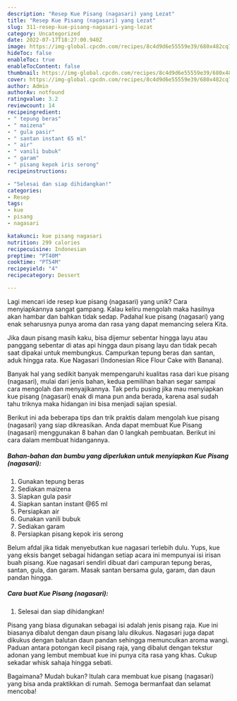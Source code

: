 ```yaml
---
description: "Resep Kue Pisang (nagasari) yang Lezat"
title: "Resep Kue Pisang (nagasari) yang Lezat"
slug: 311-resep-kue-pisang-nagasari-yang-lezat
category: Uncategorized
date: 2022-07-17T18:27:00.940Z
image: https://img-global.cpcdn.com/recipes/8c4d9d6e55559e39/680x482cq70/kue-pisang-nagasari-foto-resep-utama.jpg
hideToc: false
enableToc: true
enableTocContent: false
thumbnail: https://img-global.cpcdn.com/recipes/8c4d9d6e55559e39/680x482cq70/kue-pisang-nagasari-foto-resep-utama.jpg
cover: https://img-global.cpcdn.com/recipes/8c4d9d6e55559e39/680x482cq70/kue-pisang-nagasari-foto-resep-utama.jpg
author: Admin
authorAv: notfound
ratingvalue: 3.2
reviewcount: 14
recipeingredient:
- " tepung beras"
- " maizena"
- " gula pasir"
- " santan instant 65 ml"
- " air"
- " vanili bubuk"
- " garam"
- " pisang kepok iris serong"
recipeinstructions:

- "Selesai dan siap dihidangkan!"
categories:
- Resep
tags:
- kue
- pisang
- nagasari

katakunci: kue pisang nagasari 
nutrition: 299 calories
recipecuisine: Indonesian
preptime: "PT40M"
cooktime: "PT54M"
recipeyield: "4"
recipecategory: Dessert

---
```





Lagi mencari ide resep kue pisang (nagasari) yang unik? Cara menyiapkannya sangat gampang. Kalau keliru mengolah maka hasilnya akan hambar dan bahkan tidak sedap. Padahal kue pisang (nagasari) yang enak seharusnya punya aroma dan rasa yang dapat memancing selera Kita.





Jika daun pisang masih kaku, bisa dijemur sebentar hingga layu atau panggang sebentar di atas api hingga daun pisang layu dan tidak pecah saat dipakai untuk membungkus. Campurkan tepung beras dan santan, aduk hingga rata. Kue Nagasari (Indonesian Rice Flour Cake with Banana).

Banyak hal yang sedikit banyak mempengaruhi kualitas rasa dari kue pisang (nagasari), mulai dari jenis bahan, kedua pemilihan bahan segar sampai cara mengolah dan menyajikannya. Tak perlu pusing jika mau menyiapkan kue pisang (nagasari) enak di mana pun anda berada, karena asal sudah tahu triknya maka hidangan ini bisa menjadi sajian spesial.






Berikut ini ada beberapa tips dan trik praktis dalam mengolah kue pisang (nagasari) yang siap dikreasikan. Anda dapat membuat Kue Pisang (nagasari) menggunakan 8 bahan dan 0 langkah pembuatan. Berikut ini cara dalam membuat hidangannya.

<!--inarticleads1-->

##### Bahan-bahan dan bumbu yang diperlukan untuk menyiapkan Kue Pisang (nagasari):

1. Gunakan  tepung beras
1. Sediakan  maizena
1. Siapkan  gula pasir
1. Siapkan  santan instant @65 ml
1. Persiapkan  air
1. Gunakan  vanili bubuk
1. Sediakan  garam
1. Persiapkan  pisang kepok iris serong


Belum afdal jika tidak menyebutkan kue nagasari terlebih dulu. Yups, kue yang eksis banget sebagai hidangan setiap acara ini mempunyai isi irisan buah pisang. Kue nagasari sendiri dibuat dari campuran tepung beras, santan, gula, dan garam. Masak santan bersama gula, garam, dan daun pandan hingga. 

<!--inarticleads2-->

##### Cara buat Kue Pisang (nagasari):


1. Selesai dan siap dihidangkan!

Pisang yang biasa digunakan sebagai isi adalah jenis pisang raja. Kue ini biasanya dibalut dengan daun pisang lalu dikukus. Nagasari juga dapat dikukus dengan balutan daun pandan sehingga memunculkan aroma wangi. Paduan antara potongan kecil pisang raja, yang dibalut dengan tekstur adonan yang lembut membuat kue ini punya cita rasa yang khas. Cukup sekadar whisk sahaja hingga sebati. 

Bagaimana? Mudah bukan? Itulah cara membuat kue pisang (nagasari) yang bisa anda praktikkan di rumah. Semoga bermanfaat dan selamat mencoba!

